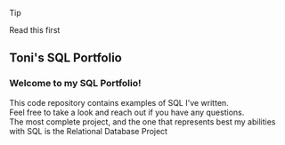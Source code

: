 > [!TIP]
> Read this first
## Toni's SQL Portfolio
### Welcome to my SQL Portfolio! 
This code repository contains examples of SQL I've written. </br>
Feel free to take a look and reach out if you have any questions. </br>
The most complete project, and the one that represents best my abilities with SQL is the Relational Database Project

